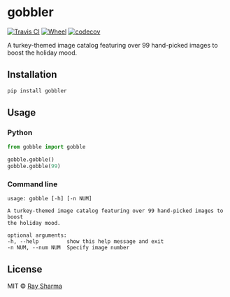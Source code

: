# gobbler
[![Travis CI](https://travis-ci.com/RaySSharma/gobble.svg?branch=master)](https://travis-ci.com/RaySSharma/gobble) 
[![Wheel](https://img.shields.io/pypi/wheel/gobble.svg)](https://pypi.org/project/gobbler/)
[![codecov](https://codecov.io/gh/RaySSharma/gobble/branch/master/graph/badge.svg)](https://codecov.io/gh/RaySSharma/gobble)



A turkey-themed image catalog featuring over 99 hand-picked images to boost the holiday mood.

## Installation
```python
pip install gobbler
```
## Usage

### Python
```python
from gobble import gobble

gobble.gobble()
gobble.gobble(99)
```
### Command line
```
usage: gobble [-h] [-n NUM]

A turkey-themed image catalog featuring over 99 hand-picked images to boost
the holiday mood.

optional arguments:
-h, --help         show this help message and exit
-n NUM, --num NUM  Specify image number
```

## License

MIT © [Ray Sharma](rayssharma.com)
